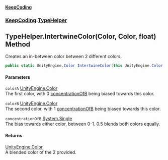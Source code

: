 #### [KeepCoding](index.md 'index')
### [KeepCoding](KeepCoding.md 'KeepCoding').[TypeHelper](KeepCoding_TypeHelper.md 'KeepCoding.TypeHelper')
## TypeHelper.IntertwineColor(Color, Color, float) Method
Creates an in-between color between 2 different colors.  
```csharp
public static UnityEngine.Color IntertwineColor(this UnityEngine.Color colorA, UnityEngine.Color colorB, float concentrationOfB=0.5f);
```
#### Parameters
<a name='KeepCoding_TypeHelper_IntertwineColor(UnityEngine_Color_UnityEngine_Color_float)_colorA'></a>
`colorA` [UnityEngine.Color](https://docs.microsoft.com/en-us/dotnet/api/UnityEngine.Color 'UnityEngine.Color')  
The first color, with 0 [concentrationOfB](KeepCoding_TypeHelper_IntertwineColor(UnityEngine_Color_UnityEngine_Color_float).md#KeepCoding_TypeHelper_IntertwineColor(UnityEngine_Color_UnityEngine_Color_float)_concentrationOfB 'KeepCoding.TypeHelper.IntertwineColor(UnityEngine.Color, UnityEngine.Color, float).concentrationOfB') being biased towards this color.
  
<a name='KeepCoding_TypeHelper_IntertwineColor(UnityEngine_Color_UnityEngine_Color_float)_colorB'></a>
`colorB` [UnityEngine.Color](https://docs.microsoft.com/en-us/dotnet/api/UnityEngine.Color 'UnityEngine.Color')  
The second color, with 1 [concentrationOfB](KeepCoding_TypeHelper_IntertwineColor(UnityEngine_Color_UnityEngine_Color_float).md#KeepCoding_TypeHelper_IntertwineColor(UnityEngine_Color_UnityEngine_Color_float)_concentrationOfB 'KeepCoding.TypeHelper.IntertwineColor(UnityEngine.Color, UnityEngine.Color, float).concentrationOfB') being biased towards this color.
  
<a name='KeepCoding_TypeHelper_IntertwineColor(UnityEngine_Color_UnityEngine_Color_float)_concentrationOfB'></a>
`concentrationOfB` [System.Single](https://docs.microsoft.com/en-us/dotnet/api/System.Single 'System.Single')  
The bias towards either color, between 0-1. 0.5 blends both colors equally.
  
#### Returns
[UnityEngine.Color](https://docs.microsoft.com/en-us/dotnet/api/UnityEngine.Color 'UnityEngine.Color')  
A blended color of the 2 provided.
